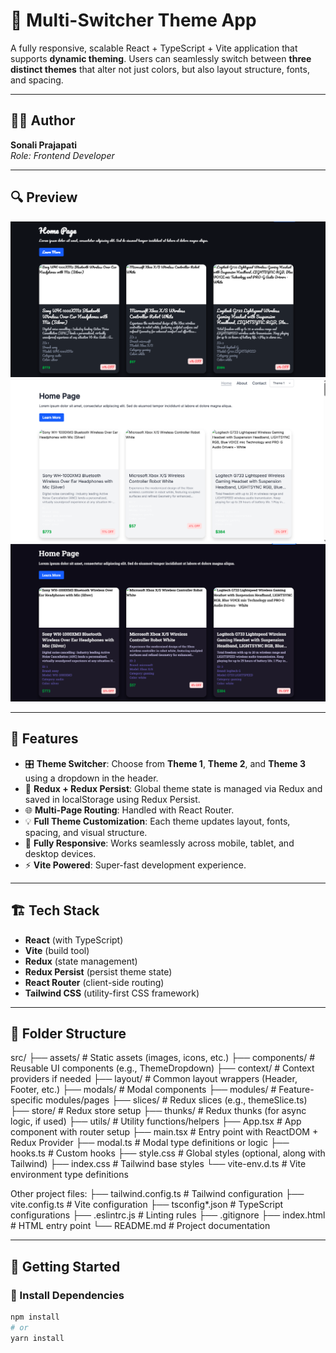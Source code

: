 

# 🎨 Multi-Switcher Theme App

A fully responsive, scalable React + TypeScript + Vite application that supports **dynamic theming**. Users can seamlessly switch between **three distinct themes** that alter not just colors, but also layout structure, fonts, and spacing.

---


## 👩‍💻 Author

**Sonali Prajapati**  
*Role: Frontend Developer*

---

## 🔍 Preview


![Preview](/public/screenshots/image-3.png)
![Multi-Switcher Theme App Preview](/public/screenshots/image-1.png)
![Preview](/public/screenshots/image-2.png)


---

## 📌 Features

- 🎛️ **Theme Switcher**: Choose from **Theme 1**, **Theme 2**, and **Theme 3** using a dropdown in the header.
- 🧠 **Redux + Redux Persist**: Global theme state is managed via Redux and saved in localStorage using Redux Persist.
- 🌐 **Multi-Page Routing**: Handled with React Router.
- 💡 **Full Theme Customization**: Each theme updates layout, fonts, spacing, and visual structure.
- 📱 **Fully Responsive**: Works seamlessly across mobile, tablet, and desktop devices.
- ⚡ **Vite Powered**: Super-fast development experience.

---

## 🏗️ Tech Stack

- **React** (with TypeScript)
- **Vite** (build tool)
- **Redux** (state management)
- **Redux Persist** (persist theme state)
- **React Router** (client-side routing)
- **Tailwind CSS** (utility-first CSS framework)

---

## 📁 Folder Structure

src/
├── assets/ # Static assets (images, icons, etc.)
├── components/ # Reusable UI components (e.g., ThemeDropdown)
├── context/ # Context providers if needed
├── layout/ # Common layout wrappers (Header, Footer, etc.)
├── modals/ # Modal components
├── modules/ # Feature-specific modules/pages
├── slices/ # Redux slices (e.g., themeSlice.ts)
├── store/ # Redux store setup
├── thunks/ # Redux thunks (for async logic, if used)
├── utils/ # Utility functions/helpers
├── App.tsx # App component with router setup
├── main.tsx # Entry point with ReactDOM + Redux Provider
├── modal.ts # Modal type definitions or logic
├── hooks.ts # Custom hooks
├── style.css # Global styles (optional, along with Tailwind)
├── index.css # Tailwind base styles
└── vite-env.d.ts # Vite environment type definitions

Other project files:
├── tailwind.config.ts # Tailwind configuration
├── vite.config.ts # Vite configuration
├── tsconfig*.json # TypeScript configurations
├── .eslintrc.js # Linting rules
├── .gitignore
├── index.html # HTML entry point
└── README.md # Project documentation

---

## 🚀 Getting Started

### 🔧 Install Dependencies

```bash
npm install
# or
yarn install


